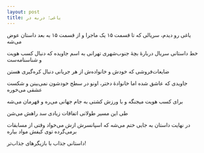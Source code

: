 ```yaml
---
layout: post
title: یاغی؛ دربه در
---
```


یاغی رو دیدم، سریالی که تا قسمت ۱۵ یک ماجرا و از قسمت ۱۵ به بعد داستان عوض می‌شه

خط داستانی سریال دربارهٔ بچهٔ جنوب‌شهری تهرانی به اسم جاویده که دنبال کسب هویت و شناسنامه‌ست

ضایعات‌فروشی که خودش و خانواده‌ش از هر جریانی دنبال کره‌گیری هستن

جاویدی که عاشق شده اما خانوادهٔ دختر، اونو در سطح خودشون نمی‌بینن و شکست عشقی می‌خوره

برای کسب هویت میجنگه و با ورزش کشتی به جام جهانی می‌ره و قهرمان می‌شه

طی این مسیر طولانی اتفاقات زیادی سد راهش می‌شن

در نهایت داستان به جایی ختم می‌شه که اسپانسرش ازش می‌خواد وقتی از مسابقات برمی‌گرده توی کیفش مواد بیاره

داستانی جذاب با بازیگرهای جذاب‌تر!
